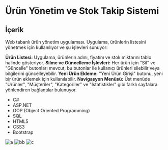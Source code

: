 # Ürün Yönetim ve Stok Takip Sistemi

## İçerik
Web tabanlı ürün yönetim uygulaması. Uygulama, ürünlerin listesini yönetmek için kullanılıyor ve şu işlevleri sunuyor:

**Ürün Listesi:** Uygulama, ürünlerin adını, fiyatını ve stok miktarını tablo halinde gösteriyor.
**Silme ve Güncelleme İşlevleri:** Her ürün için "Sil" ve "Güncelle" butonları mevcut, bu butonlar ile kullanıcı ürünleri silebilir veya bilgilerini güncelleyebilir.
**Yeni Ürün Ekleme:** "Yeni Ürün Girişi" butonu, yeni bir ürün eklemek için kullanılabilir.
**Navigasyon Menüsü:** Üst menüde "Ürünler", "Müşteriler", "Kategoriler" ve "İstatistikler" gibi farklı sayfalara yönlendiren bağlantılar bulunuyor.



- C#
- ASP.NET
- OOP (Object Oriented Programming)
- SQL
- HTML5
- CSS3
- Bootstrap






![a](https://github.com/user-attachments/assets/312fe010-4511-4ebf-9516-3c79360ed433)
![bb](https://github.com/user-attachments/assets/1e46b0bf-a7f1-4202-abae-2b27b15fc3c1)
![c](https://github.com/user-attachments/assets/b0753a6d-639b-45a0-88a5-244c6c28afac)
